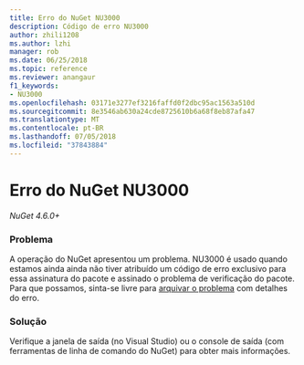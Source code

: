 ```yaml
---
title: Erro do NuGet NU3000
description: Código de erro NU3000
author: zhili1208
ms.author: lzhi
manager: rob
ms.date: 06/25/2018
ms.topic: reference
ms.reviewer: anangaur
f1_keywords:
- NU3000
ms.openlocfilehash: 03171e3277ef3216faffd0f2dbc95ac1563a510d
ms.sourcegitcommit: 8e3546ab630a24cde8725610b6a68f8eb87afa47
ms.translationtype: MT
ms.contentlocale: pt-BR
ms.lasthandoff: 07/05/2018
ms.locfileid: "37843884"
---
```

# <a name="nuget-error-nu3000"></a>Erro do NuGet NU3000

*NuGet 4.6.0+*

### <a name="issue"></a>Problema
A operação do NuGet apresentou um problema. NU3000 é usado quando estamos ainda ainda não tiver atribuído um código de erro exclusivo para essa assinatura do pacote e assinado o problema de verificação do pacote. Para que possamos, sinta-se livre para [arquivar o problema](https://github.com/nuget/home/issues) com detalhes do erro.

### <a name="solution"></a>Solução
Verifique a janela de saída (no Visual Studio) ou o console de saída (com ferramentas de linha de comando do NuGet) para obter mais informações.

